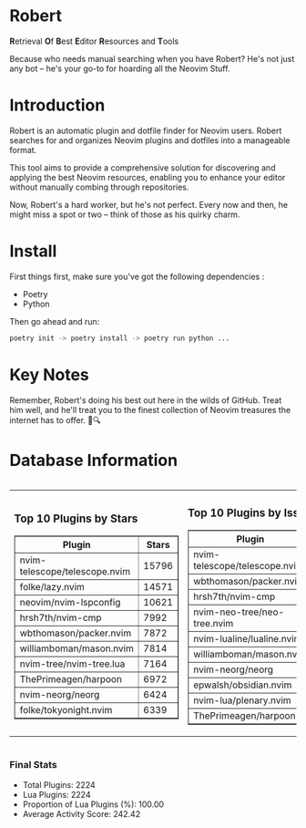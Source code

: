 # Robert

**R**etrieval
**O**f
**B**est
**E**ditor
**R**esources and
**T**ools

Because who needs manual searching when you have Robert?
He's not just any bot – he's your go-to for hoarding all the Neovim Stuff.

# Introduction
Robert is an automatic plugin and dotfile finder for Neovim users. Robert searches for and organizes Neovim plugins and dotfiles into a manageable format.

This tool aims to provide a comprehensive solution for discovering and applying the best Neovim resources, enabling you to enhance your editor without manually combing through repositories.

Now, Robert's a hard worker, but he's not perfect. Every now and then, he might miss a spot or two – think of those as his quirky charm. 

# Install
 First things first, make sure you've got the following dependencies :
  - Poetry 
  - Python 

Then go ahead and run:

```bash
poetry init -> poetry install -> poetry run python ...
```
# Key Notes

Remember, Robert's doing his best out here in the wilds of GitHub. Treat him well, and he'll treat you to the finest collection of Neovim treasures the internet has to offer. 🎩🔍


# Database Information

<div style='display:flex;flex-direction:row;justify-content:space-between;'><table><tr><td><h3>Top 10 Plugins by Stars</h3><table border="1"><tr><th>Plugin</th><th>Stars</th></tr><tr><td>nvim-telescope/telescope.nvim</td><td>15796</td></tr><tr><td>folke/lazy.nvim</td><td>14571</td></tr><tr><td>neovim/nvim-lspconfig</td><td>10621</td></tr><tr><td>hrsh7th/nvim-cmp</td><td>7992</td></tr><tr><td>wbthomason/packer.nvim</td><td>7872</td></tr><tr><td>williamboman/mason.nvim</td><td>7814</td></tr><tr><td>nvim-tree/nvim-tree.lua</td><td>7164</td></tr><tr><td>ThePrimeagen/harpoon</td><td>6972</td></tr><tr><td>nvim-neorg/neorg</td><td>6424</td></tr><tr><td>folke/tokyonight.nvim</td><td>6339</td></tr></table></td><td><h3>Top 10 Plugins by Issues</h3><table border="1"><tr><th>Plugin</th><th>Issues</th></tr><tr><td>nvim-telescope/telescope.nvim</td><td>360</td></tr><tr><td>wbthomason/packer.nvim</td><td>308</td></tr><tr><td>hrsh7th/nvim-cmp</td><td>276</td></tr><tr><td>nvim-neo-tree/neo-tree.nvim</td><td>239</td></tr><tr><td>nvim-lualine/lualine.nvim</td><td>227</td></tr><tr><td>williamboman/mason.nvim</td><td>197</td></tr><tr><td>nvim-neorg/neorg</td><td>185</td></tr><tr><td>epwalsh/obsidian.nvim</td><td>149</td></tr><tr><td>nvim-lua/plenary.nvim</td><td>146</td></tr><tr><td>ThePrimeagen/harpoon</td><td>120</td></tr></table></td><td><h3>Top 10 Plugins by Forks</h3><table border="1"><tr><th>Plugin</th><th>Forks</th></tr><tr><td>neovim/nvim-lspconfig</td><td>2076</td></tr><tr><td>nvim-telescope/telescope.nvim</td><td>834</td></tr><tr><td>nvim-tree/nvim-tree.lua</td><td>611</td></tr><tr><td>nvim-lualine/lualine.nvim</td><td>465</td></tr><tr><td>folke/tokyonight.nvim</td><td>425</td></tr><tr><td>hrsh7th/nvim-cmp</td><td>397</td></tr><tr><td>ThePrimeagen/harpoon</td><td>373</td></tr><tr><td>folke/lazy.nvim</td><td>351</td></tr><tr><td>jackMort/ChatGPT.nvim</td><td>313</td></tr><tr><td>nvim-lua/plenary.nvim</td><td>290</td></tr></table></td></tr></table></div>

### Final Stats
- Total Plugins: 2224
- Lua Plugins: 2224
- Proportion of Lua Plugins (%): 100.00
- Average Activity Score: 242.42
